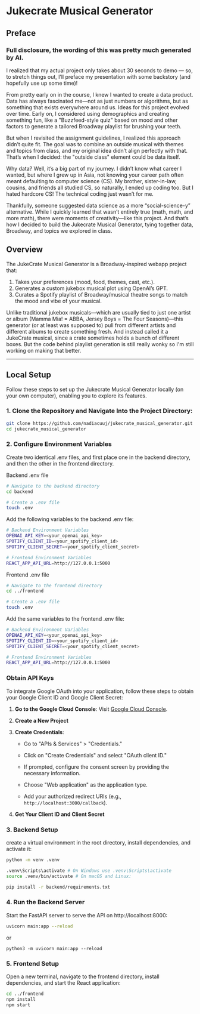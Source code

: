 # Jukecrate Musical Generator

## Preface
### Full disclosure, the wording of this was pretty much generated by AI.

I realized that my actual project only takes about 30 seconds to demo — so, to stretch things out, I’ll preface my presentation with some backstory (and hopefully use up some time)!

From pretty early on in the course, I knew I wanted to create a data product. Data has always fascinated me—not as just numbers or algorithms, but as something that exists everywhere around us. Ideas for this project evolved over time. Early on, I considered using demographics and creating something fun, like a "Buzzfeed-style quiz" based on mood and other factors to generate a tailored Broadway playlist for brushing your teeth.

But when I revisited the assignment guidelines, I realized this approach didn’t quite fit. The goal was to combine an outside musical with themes and topics from class, and my original idea didn’t align perfectly with that. That’s when I decided: the "outside class" element could be data itself.

Why data? Well, it’s a big part of my journey. I didn’t know what career I wanted, but where I grew up in Asia, not knowing your career path often meant defaulting to computer science (CS). My brother, sister-in-law, cousins, and friends all studied CS, so naturally, I ended up coding too. But I hated hardcore CS! The technical coding just wasn’t for me.

Thankfully, someone suggested data science as a more “social-science-y” alternative. While I quickly learned that wasn’t entirely true (math, math, and more math), there were moments of creativity—like this project. And that’s how I decided to build the Jukecrate Musical Generator, tying together data, Broadway, and topics we explored in class.


## Overview

The JukeCrate Musical Generator is a Broadway-inspired webapp project that:

1. Takes your preferences (mood, food, themes, cast, etc.).
2. Generates a custom jukebox musical plot using OpenAI’s GPT.
3. Curates a Spotify playlist of Broadway/musical theatre songs to match the mood and vibe of your musical.

Unlike traditional jukebox musicals—which are usually tied to just one artist or album (Mamma Mia! = ABBA, Jersey Boys = The Four Seasons)—this generator (or at least was supposed to) pull from different artists and different albums to create something fresh. And instead called it a JukeCrate musical, since a crate sometimes holds a bunch of different boxes. But the code behind playlist generation is still really wonky so I'm still working on making that better.


---

## Local Setup

Follow these steps to set up the Jukecrate Musical Generator locally (on your own computer), enabling you to explore its features.

### 1. Clone the Repository and Navigate Into the Project Directory:

```bash
git clone https://github.com/nadiacuuj/jukecrate_musical_generator.git
cd jukecrate_musical_generator
```

### 2. Configure Environment Variables

Create two identical .env files, and first place one in the backend directory, and then the other in the frontend directory.

Backend .env file
```bash
# Navigate to the backend directory
cd backend

# Create a .env file
touch .env
```

Add the following variables to the backend .env file:
```bash
# Backend Environment Variables
OPENAI_API_KEY=<your_openai_api_key>
SPOTIFY_CLIENT_ID=<your_spotify_client_id>
SPOTIFY_CLIENT_SECRET=<your_spotify_client_secret>

# Frontend Environment Variables
REACT_APP_API_URL=http://127.0.0.1:5000
```

Frontend .env file
```bash
# Navigate to the frontend directory
cd ../frontend

# Create a .env file
touch .env
```

Add the same variables to the frontend .env file:
```bash
# Backend Environment Variables
OPENAI_API_KEY=<your_openai_api_key>
SPOTIFY_CLIENT_ID=<your_spotify_client_id>
SPOTIFY_CLIENT_SECRET=<your_spotify_client_secret>

# Frontend Environment Variables
REACT_APP_API_URL=http://127.0.0.1:5000
```


### Obtain API Keys

To integrate Google OAuth into your application, follow these steps to obtain your Google Client ID and Google Client Secret:

1. **Go to the Google Cloud Console**: Visit [Google Cloud Console](https://console.cloud.google.com/).

2. **Create a New Project**

3. **Create Credentials**:

   - Go to "APIs & Services" > "Credentials."

   - Click on "Create Credentials" and select "OAuth client ID."

   - If prompted, configure the consent screen by providing the necessary information.

   - Choose "Web application" as the application type.

   - Add your authorized redirect URIs (e.g., `http://localhost:3000/callback`).

4. **Get Your Client ID and Client Secret**


### 3. Backend Setup

create a virtual environment in the root directory, install dependencies, and activate it:
```bash
python -m venv .venv

.venv\Scripts\activate # On Windows use .venv\Scripts\activate
source .venv/bin/activate # On macOS and Linux:

pip install -r backend/requirements.txt
```

### 4. Run the Backend Server
Start the FastAPI server to serve the API on http://localhost:8000:

```bash
uvicorn main:app --reload
```
or
```
python3 -m uvicorn main:app --reload
```

### 5. Frontend Setup
Open a new terminal, navigate to the frontend directory, install dependencies, and start the React application:

```bash
cd ../frontend
npm install
npm start
```
